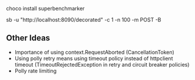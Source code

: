 choco install superbenchmarker

sb -u "http://localhost:8090/decorated" -c 1 -n 100 -m POST -B

Other Ideas
-----------
* Importance of using context.RequestAborted (CancellationToken)
* Using polly retry means using timeout policy instead of httpclient timeout (TimeoutRejectedException in retry and circuit breaker policies)
* Polly rate limiting

